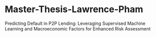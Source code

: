 # Master-Thesis-Lawrence-Pham
Predicting Default in P2P Lending: Leveraging Supervised Machine Learning and Macroeconomic Factors for Enhanced Risk Assessment
